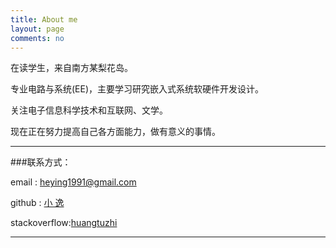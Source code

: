 ```yaml
---
title: About me
layout: page
comments: no
---
```


在读学生，来自南方某梨花岛。

专业电路与系统(EE)，主要学习研究嵌入式系统软硬件开发设计。

关注电子信息科学技术和互联网、文学。

现在正在努力提高自己各方面能力，做有意义的事情。


----

###联系方式：        

email  : heying1991@gmail.com

github : [小 逸](https://github.com/huangtuzhi)      

stackoverflow:[huangtuzhi](http://stackoverflow.com/users/3981239/huangtuzhi)

----

